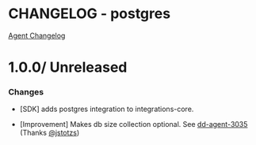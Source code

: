 # CHANGELOG - postgres

[Agent Changelog](https://github.com/DataDog/dd-agent/blob/master/CHANGELOG.md)

1.0.0/ Unreleased
==================

### Changes

* [SDK] adds postgres integration to integrations-core.

* [Improvement] Makes db size collection optional. See [dd-agent-3035](https://github.com/datadog/dd-agent/issues/3035) (Thanks [@jstotzs][])


[@jstotzs]: https://github.com/jstotzs